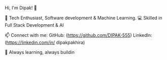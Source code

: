 Hi, I'm Dipak! 👋

🚀 Tech Enthusiast, Software development & Machine Learning.
💻 Skilled in Full Stack Development & AI


📫 Connect with me:
GitHub: (https://github.com/DIPAK-555)
LinkedIn: (https://linkedin.com/in/
dipakpakhira)

🚀 Always learning, always buildin
